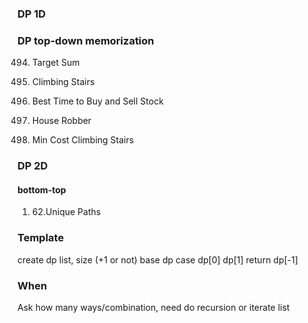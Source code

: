

### DP 1D
### DP top-down memorization
494. Target Sum


70. Climbing Stairs
121. Best Time to Buy and Sell Stock
198. House Robber
746. Min Cost Climbing Stairs

### DP 2D
#### bottom-top
1. 62.Unique Paths


### Template
create dp list, size (+1 or not)
base dp case dp[0] dp[1]
return dp[-1]

### When
Ask how many ways/combination, need do recursion or iterate list